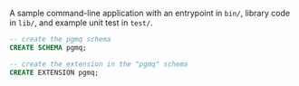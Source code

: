 A sample command-line application with an entrypoint in `bin/`, library code
in `lib/`, and example unit test in `test/`.
 

```sql
-- create the pgmq schema
CREATE SCHEMA pgmq;
```

```sql
-- create the extension in the "pgmq" schema
CREATE EXTENSION pgmq;
```